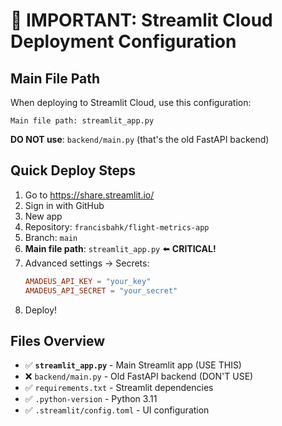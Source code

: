 # 🚨 IMPORTANT: Streamlit Cloud Deployment Configuration

## Main File Path

When deploying to Streamlit Cloud, use this configuration:

```
Main file path: streamlit_app.py
```

**DO NOT use**: `backend/main.py` (that's the old FastAPI backend)

## Quick Deploy Steps

1. Go to https://share.streamlit.io/
2. Sign in with GitHub
3. New app
4. Repository: `francisbahk/flight-metrics-app`
5. Branch: `main`
6. **Main file path**: `streamlit_app.py` ⬅️ **CRITICAL!**
7. Advanced settings → Secrets:
   ```toml
   AMADEUS_API_KEY = "your_key"
   AMADEUS_API_SECRET = "your_secret"
   ```
8. Deploy!

## Files Overview

- ✅ **`streamlit_app.py`** - Main Streamlit app (USE THIS)
- ❌ `backend/main.py` - Old FastAPI backend (DON'T USE)
- ✅ `requirements.txt` - Streamlit dependencies
- ✅ `.python-version` - Python 3.11
- ✅ `.streamlit/config.toml` - UI configuration
